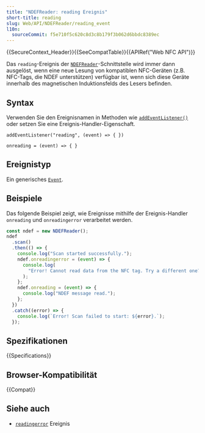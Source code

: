 ```yaml
---
title: "NDEFReader: reading Ereignis"
short-title: reading
slug: Web/API/NDEFReader/reading_event
l10n:
  sourceCommit: f5e710f5c620c8d3c8b179f3b062d6bbdc8389ec
---
```


{{SecureContext_Header}}{{SeeCompatTable}}{{APIRef("Web NFC API")}}

Das `reading`-Ereignis der [`NDEFReader`](/de/docs/Web/API/NDEFReader)-Schnittstelle wird immer dann ausgelöst, wenn eine neue Lesung von kompatiblen NFC-Geräten (z.B. NFC-Tags, die NDEF unterstützen) verfügbar ist, wenn sich diese Geräte innerhalb des magnetischen Induktionsfelds des Lesers befinden.

## Syntax

Verwenden Sie den Ereignisnamen in Methoden wie [`addEventListener()`](/de/docs/Web/API/EventTarget/addEventListener) oder setzen Sie eine Ereignis-Handler-Eigenschaft.

```js-nolint
addEventListener("reading", (event) => { })

onreading = (event) => { }
```

## Ereignistyp

Ein generisches [`Event`](/de/docs/Web/API/Event).

## Beispiele

Das folgende Beispiel zeigt, wie Ereignisse mithilfe der Ereignis-Handler `onreading` und `onreadingerror` verarbeitet werden.

```js
const ndef = new NDEFReader();
ndef
  .scan()
  .then(() => {
    console.log("Scan started successfully.");
    ndef.onreadingerror = (event) => {
      console.log(
        "Error! Cannot read data from the NFC tag. Try a different one?",
      );
    };
    ndef.onreading = (event) => {
      console.log("NDEF message read.");
    };
  })
  .catch((error) => {
    console.log(`Error! Scan failed to start: ${error}.`);
  });
```

## Spezifikationen

{{Specifications}}

## Browser-Kompatibilität

{{Compat}}

## Siehe auch

- [`readingerror`](/de/docs/Web/API/NDEFReader/readingerror_event) Ereignis
